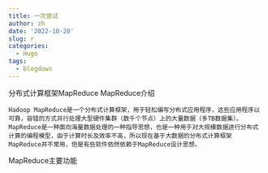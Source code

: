 ```yaml
---
title: 一次尝试
author: zh
date: '2022-10-20'
slug: r
categories:
  - Hugo
tags:
  - blogdown
---
```

分布式计算框架MapReduce
MapReduce介绍

    Hadoop MapReduce是一个分布式计算框架，用于轻松编写分布式应用程序，这些应用程序以可靠，容错的方式并行处理大型硬件集群（数千个节点）上的大量数据（多TB数据集）。
    MapReduce是一种面向海量数据处理的一种指导思想，也是一种用于对大规模数据进行分布式计算的编程模型，由于计算时长及效率不高，所以现在基于大数据的分布式计算框架MapReduce并不常用，但是有些软件依然依赖于MapReduce设计思想。

MapReduce主要功能